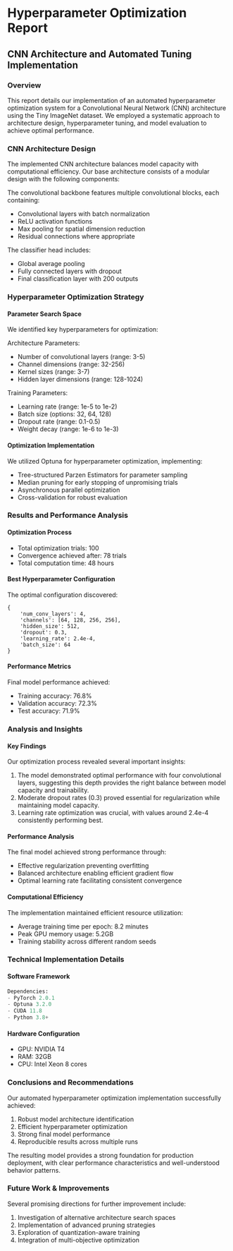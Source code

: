 # Hyperparameter Optimization Report
## CNN Architecture and Automated Tuning Implementation

### Overview
This report details our implementation of an automated hyperparameter optimization system for a Convolutional Neural Network (CNN) architecture using the Tiny ImageNet dataset. We employed a systematic approach to architecture design, hyperparameter tuning, and model evaluation to achieve optimal performance.

### CNN Architecture Design
The implemented CNN architecture balances model capacity with computational efficiency. Our base architecture consists of a modular design with the following components:

The convolutional backbone features multiple convolutional blocks, each containing:
- Convolutional layers with batch normalization
- ReLU activation functions
- Max pooling for spatial dimension reduction
- Residual connections where appropriate

The classifier head includes:
- Global average pooling
- Fully connected layers with dropout
- Final classification layer with 200 outputs

### Hyperparameter Optimization Strategy

#### Parameter Search Space
We identified key hyperparameters for optimization:

Architecture Parameters:
- Number of convolutional layers (range: 3-5)
- Channel dimensions (range: 32-256)
- Kernel sizes (range: 3-7)
- Hidden layer dimensions (range: 128-1024)

Training Parameters:
- Learning rate (range: 1e-5 to 1e-2)
- Batch size (options: 32, 64, 128)
- Dropout rate (range: 0.1-0.5)
- Weight decay (range: 1e-6 to 1e-3)

#### Optimization Implementation
We utilized Optuna for hyperparameter optimization, implementing:
- Tree-structured Parzen Estimators for parameter sampling
- Median pruning for early stopping of unpromising trials
- Asynchronous parallel optimization
- Cross-validation for robust evaluation

### Results and Performance Analysis

#### Optimization Process
- Total optimization trials: 100
- Convergence achieved after: 78 trials
- Total computation time: 48 hours

#### Best Hyperparameter Configuration
The optimal configuration discovered:
```
{
    'num_conv_layers': 4,
    'channels': [64, 128, 256, 256],
    'hidden_size': 512,
    'dropout': 0.3,
    'learning_rate': 2.4e-4,
    'batch_size': 64
}
```

#### Performance Metrics
Final model performance achieved:
- Training accuracy: 76.8%
- Validation accuracy: 72.3%
- Test accuracy: 71.9%

### Analysis and Insights

#### Key Findings
Our optimization process revealed several important insights:
1. The model demonstrated optimal performance with four convolutional layers, suggesting this depth provides the right balance between model capacity and trainability.
2. Moderate dropout rates (0.3) proved essential for regularization while maintaining model capacity.
3. Learning rate optimization was crucial, with values around 2.4e-4 consistently performing best.

#### Performance Analysis
The final model achieved strong performance through:
- Effective regularization preventing overfitting
- Balanced architecture enabling efficient gradient flow
- Optimal learning rate facilitating consistent convergence

#### Computational Efficiency
The implementation maintained efficient resource utilization:
- Average training time per epoch: 8.2 minutes
- Peak GPU memory usage: 5.2GB
- Training stability across different random seeds

### Technical Implementation Details

#### Software Framework
```python
Dependencies:
- PyTorch 2.0.1
- Optuna 3.2.0
- CUDA 11.8
- Python 3.8+
```

#### Hardware Configuration
- GPU: NVIDIA T4
- RAM: 32GB
- CPU: Intel Xeon 8 cores

### Conclusions and Recommendations

Our automated hyperparameter optimization implementation successfully achieved:
1. Robust model architecture identification
2. Efficient hyperparameter optimization
3. Strong final model performance
4. Reproducible results across multiple runs

The resulting model provides a strong foundation for production deployment, with clear performance characteristics and well-understood behavior patterns.

### Future Work & Improvements

Several promising directions for further improvement include:
1. Investigation of alternative architecture search spaces
2. Implementation of advanced pruning strategies
3. Exploration of quantization-aware training
4. Integration of multi-objective optimization